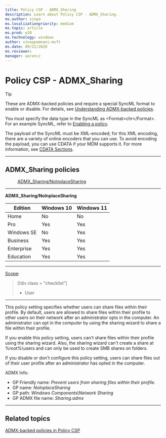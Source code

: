 ```yaml
---
title: Policy CSP - ADMX_Sharing
description: Learn about Policy CSP - ADMX_Sharing.
ms.author: vinpa
ms.localizationpriority: medium
ms.topic: article
ms.prod: w10
ms.technology: windows
author: vinaypamnani-msft
ms.date: 09/21/2020
ms.reviewer: 
manager: aaroncz
---
```


# Policy CSP - ADMX_Sharing
> [!TIP]
> These are ADMX-backed policies and require a special SyncML format to enable or disable. For details, see [Understanding ADMX-backed policies](./understanding-admx-backed-policies.md).
> 
> You must specify the data type in the SyncML as &lt;Format&gt;chr&lt;/Format&gt;. For an example SyncML, refer to [Enabling a policy](./understanding-admx-backed-policies.md#enabling-a-policy).
> 
> The payload of the SyncML must be XML-encoded; for this XML encoding, there are a variety of online encoders that you can use. To avoid encoding the payload, you can use CDATA if your MDM supports it. For more information, see [CDATA Sections](http://www.w3.org/TR/REC-xml/#sec-cdata-sect).

<hr/>

<!--Policies-->
## ADMX_Sharing policies  

<dl>
  <dd>
    <a href="#admx-sharing-noinplacesharing">ADMX_Sharing/NoInplaceSharing</a>
  </dd>
</dl>

<hr/>

<!--Policy-->
<a href="" id="admx-sharing-noinplacesharing"></a>**ADMX_Sharing/NoInplaceSharing**  

<!--SupportedSKUs-->

|Edition|Windows 10|Windows 11|
|--- |--- |--- |
|Home|No|No|
|Pro|Yes|Yes|
|Windows SE|No|Yes|
|Business|Yes|Yes|
|Enterprise|Yes|Yes|
|Education|Yes|Yes|

<!--/SupportedSKUs-->
<hr/>

<!--Scope-->
[Scope](./policy-configuration-service-provider.md#policy-scope):

> [!div class = "checklist"]
> * User

<hr/>

<!--/Scope-->
<!--Description-->
This policy setting specifies whether users can share files within their profile. By default, users are allowed to share files within their profile to other users on their network after an administrator opts in the computer.  An administrator can opt in the computer by using the sharing wizard to share a file within their profile.

If you enable this policy setting, users can't share files within their profile using the sharing wizard.  Also, the sharing wizard can't create a share at %root%\users and can only be used to create SMB shares on folders.

If you disable or don't configure this policy setting, users can share files out of their user profile after an administrator has opted in the computer.

<!--/Description-->


<!--ADMXBacked-->
ADMX Info:  
-   GP Friendly name: *Prevent users from sharing files within their profile.*
-   GP name: *NoInplaceSharing*
-   GP path: *Windows Components\Network Sharing*
-   GP ADMX file name: *Sharing.admx*

<!--/ADMXBacked-->
<!--/Policy-->
<hr/>


<!--/Policies-->

## Related topics

[ADMX-backed policies in Policy CSP](./policies-in-policy-csp-admx-backed.md)
